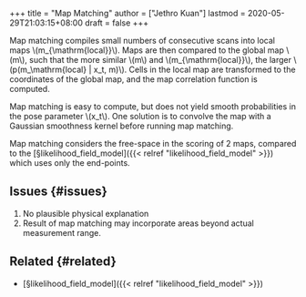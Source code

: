 +++
title = "Map Matching"
author = ["Jethro Kuan"]
lastmod = 2020-05-29T21:03:15+08:00
draft = false
+++

Map matching compiles small numbers of consecutive scans into
local maps \\(m\_{\mathrm{local}}\\). Maps are then compared to the global
map \\(m\\), such that the more similar \\(m\\) and \\(m\_{\mathrm{local}}\\), the
larger \\(p(m\_\mathrm{local} | x_t, m)\\). Cells in the local map are
transformed to the coordinates of the global map, and the map
correlation function is computed.

Map matching is easy to compute, but does not yield smooth
probabilities in the pose parameter \\(x_t\\). One solution is to convolve
the map with a Gaussian smoothness kernel before running map matching.

Map matching considers the free-space in the scoring of 2 maps,
compared to the [§likelihood\_field\_model]({{< relref "likelihood_field_model" >}}) which uses only the
end-points.

## Issues {#issues}

1.  No plausible physical explanation
2.  Result of map matching may incorporate areas beyond actual
    measurement range.

## Related {#related}

- [§likelihood\_field\_model]({{< relref "likelihood_field_model" >}})
